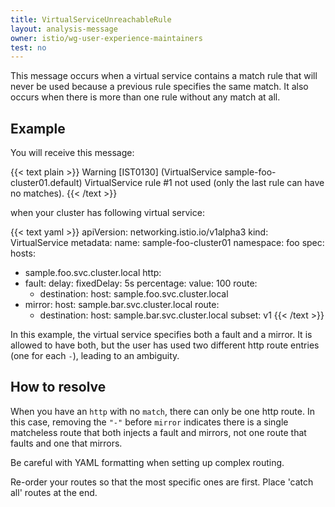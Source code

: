 ```yaml
---
title: VirtualServiceUnreachableRule
layout: analysis-message
owner: istio/wg-user-experience-maintainers
test: no
---
```


This message occurs when a virtual service contains a match rule that will never be used because a previous rule specifies the same match.  It also occurs when there is more
than one rule without any match at all.

## Example

You will receive this message:

{{< text plain >}}
Warning [IST0130] (VirtualService sample-foo-cluster01.default) VirtualService rule #1 not used (only the last rule can have no matches).
{{< /text >}}

when your cluster has following virtual service:

{{< text yaml >}}
apiVersion: networking.istio.io/v1alpha3
kind: VirtualService
metadata:
  name: sample-foo-cluster01
  namespace: foo
spec:
  hosts:
  - sample.foo.svc.cluster.local
  http:
  - fault:
      delay:
        fixedDelay: 5s
        percentage:
          value: 100
    route:
    - destination:
        host: sample.foo.svc.cluster.local
  - mirror:
      host: sample.bar.svc.cluster.local
    route:
    - destination:
        host: sample.bar.svc.cluster.local
        subset: v1
{{< /text >}}

In this example, the virtual service specifies
both a fault and a mirror.  It is allowed to have both, but the user
has used two different http route entries (one for each `-`), leading
to an ambiguity.

## How to resolve

When you have an `http` with no `match`, there can only be one http route.
In this case, removing the `"-"` before `mirror` indicates there is a single matcheless route that both injects a fault and mirrors, not one route that faults and one that mirrors.

Be careful with YAML formatting when setting up complex routing.

Re-order your routes so that the most specific ones are first.  Place 'catch all'
routes at the end.
